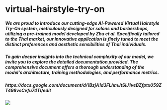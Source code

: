 # virtual-hairstyle-try-on
<h5> We are proud to introduce our cutting-edge AI-Powered Virtual Hairstyle Try-On system, meticulously designed for salons and barbershops, utilizing a pre-trained model developed by Zhu et al. Specifically tailored to the Thai market, our innovative application is finely tuned to meet the distinct preferences and aesthetic sensibilities of Thai individuals.</h5>

<h5> To gain deeper insights into the technical complexity of our model, we invite you to explore the detailed documentation provided. The comprehensive document offers a thorough understanding of the model's architecture, training methodologies, and performance metrics.</h5>
<h5> https://docs.google.com/document/d/1BzjA1d3FLhmJtSIJ1veBZfptx059ZT498vsCvfu74TI/edit </h5>

<img src="https://drive.google.com/file/d/1KWj8r_7ys428mElj4isfRxhBuFhlKPiU/view?usp=sharing" >
